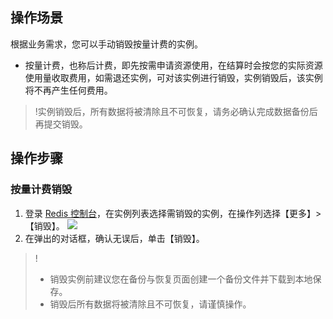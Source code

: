 ## 操作场景
根据业务需求，您可以手动销毁按量计费的实例。
- 按量计费，也称后计费，即先按需申请资源使用，在结算时会按您的实际资源使用量收取费用，如需退还实例，可对该实例进行销毁，实例销毁后，该实例将不再产生任何费用。
>!实例销毁后，所有数据将被清除且不可恢复，请务必确认完成数据备份后再提交销毁。


## 操作步骤

### 按量计费销毁
1. 登录 [Redis 控制台](https://console.cloud.tencent.com/redis)，在实例列表选择需销毁的实例，在操作列选择【更多】>【销毁】。
![](https://main.qcloudimg.com/raw/8035cdd7605a167e1386289272f4a35f.png)
2. 在弹出的对话框，确认无误后，单击【销毁】。
>!
>- 销毁实例前建议您在备份与恢复页面创建一个备份文件并下载到本地保存。
>- 销毁后所有数据将被清除且不可恢复，请谨慎操作。
>
